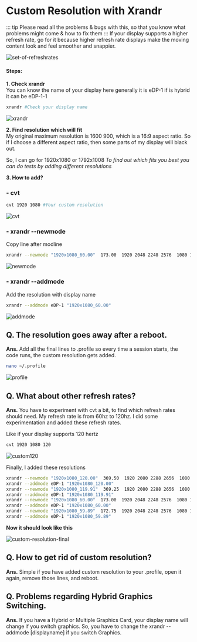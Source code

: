 # Custom Resolution with Xrandr
::: tip
Please read all the problems & bugs with this, so that you know what problems might come & how to fix them
:::
If your display supports a higher refresh rate, go for it because higher refresh rate displays make the moving content look and feel smoother and snappier.

![set-of-refreshrates](https://i.imgur.com/NQrnAYo.png)

#### Steps:

**1. Check xrandr**  
You can know the name of your display here generally it is eDP-1 if is hybrid it can be eDP-1-1

```bash
xrandr #Check your display name
```

![xrandr](https://i.imgur.com/QOM3hBH.png)

**2. Find resolution which will fit**  
My original maximum resolution is 1600 900, which is a 16:9 aspect ratio. So if I choose a different aspect ratio, then some parts of my display will black out.

So, I can go for 1920x1080 or 1792x1008
_To find out which fits you best you can do tests by adding different resolutions_

**3. How to add?**

### - cvt

```bash
cvt 1920 1080 #Your custom resolution
```

![cvt](https://i.imgur.com/7c6eZNt.png)

### - xrandr --newmode

Copy line after modline

```bash
xrandr --newmode "1920x1080_60.00"  173.00  1920 2048 2248 2576  1080 1083 1088 1120 -hsync +vsync
```

![newmode](https://i.imgur.com/6vKmqCP.png)

### - xrandr --addmode

Add the resolution with display name

```bash
xrandr --addmode eDP-1 "1920x1080_60.00"
```

![addmode](https://i.imgur.com/OjG2SuT.png)

## Q. The resolution goes away after a reboot.

**Ans.** Add all the final lines to .profile so every time a session starts, the code runs, the custom resolution gets added.

```bash
nano ~/.profile
```

![profile](https://i.imgur.com/0IZ7glD.png)

## Q. What about other refresh rates?

**Ans.** You have to experiment with cvt a bit, to find which refresh rates should need. My refresh rate is from 60hz to 120hz. I did some experimentation and added these refresh rates.

Like if your display supports 120 hertz

```bash
cvt 1920 1080 120
```

![custom120](https://i.imgur.com/XzPRUoZ.png)

Finally, I added these resolutions

```bash
xrandr --newmode "1920x1080_120.00"  369.50  1920 2080 2288 2656  1080 1083 1088 1160 -hsync +vsync
xrandr --addmode eDP-1 "1920x1080_120.00"
xrandr --newmode "1920x1080_119.91"  369.25  1920 2080 2288 2656  1080 1083 1088 1160 -hsync +vsync
xrandr --addmode eDP-1 "1920x1080_119.91"
xrandr --newmode "1920x1080_60.00"  173.00  1920 2048 2248 2576  1080 1083 1088 1120 -hsync +vsync
xrandr --addmode eDP-1 "1920x1080_60.00"
xrandr --newmode "1920x1080_59.89"  172.75  1920 2048 2248 2576  1080 1083 1088 1120 -hsync +vsync
xrandr --addmode eDP-1 "1920x1080_59.89"
```

**Now it should look like this**  

![custom-resolution-final](https://i.imgur.com/8xftL67.png)

## Q. How to get rid of custom resolution?

**Ans.** Simple if you have added custom resolution to your .profile, open it again, remove those lines, and reboot.

## Q. Problems regarding Hybrid Graphics Switching.

**Ans.** If you have a Hybrid or Multiple Graphics Card, your display name will change if you switch graphics. So, you have to change the xrandr --addmode [displayname] if you switch Graphics.
